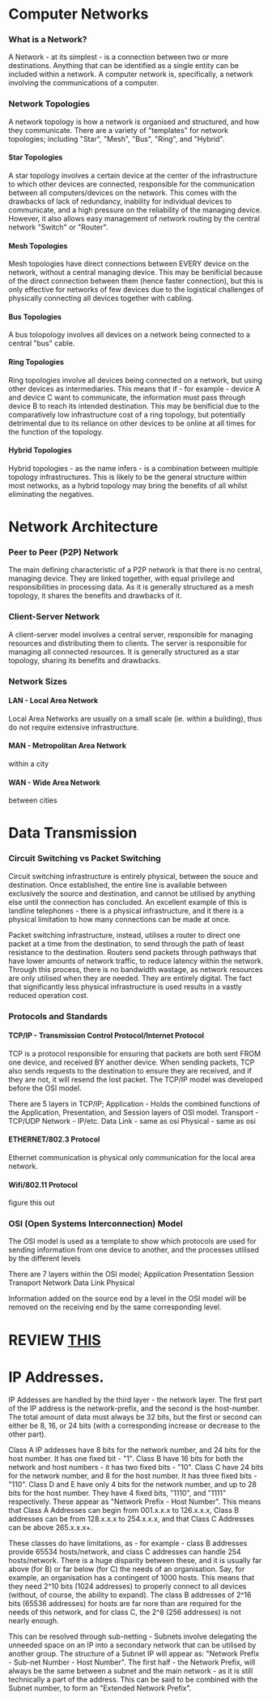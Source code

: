 # Computer Networks

### What is a Network?
A Network - at its simplest - is a connection between two or more destinations. Anything that can be identified as a single entity can be included within a network. A computer network is, specifically, a network involving the communications of a computer.

### Network Topologies
A network topology is how a network is organised and structured, and how they communicate. There are a variety of "templates" for network topologies; including "Star", "Mesh", "Bus", "Ring", and "Hybrid".

#### Star Topologies
A star topology involves a certain device at the center of the infrastructure to which other devices are connected, responsible for the communication between all computers/devices on the network. This comes with the drawbacks of lack of redundancy, inability for individual devices to communicate, and a high pressure on the reliability of the managing device. However, it also allows easy management of network routing by the central network "Switch" or "Router".

#### Mesh Topologies
Mesh topologies have direct connections between EVERY device on the network, without a central managing device. This may be benificial because of the direct connection between them (hence faster connection), but this is only effective for networks of few devices due to the logistical challenges of physically connecting all devices together with cabling.

#### Bus Topologies
A bus tolopology involves all devices on a network being connected to a central "bus" cable. 

#### Ring Topologies
Ring topologies involve all devices being connected on a network, but using other devices as intermediaries. This means that if - for example - device A and device C want to communicate, the information must pass through device B to reach its intended destination. This may be benificial due to the comparatively low infrastructure cost of a ring topology, but potentially detrimental due to its reliance on other devices to be online at all times for the function of the topology.

#### Hybrid Topologies
Hybrid topologies - as the name infers - is a combination between multiple topology infrastructures. This is likely to be the general structure within most networks, as a hybrid topology may bring the benefits of all whilst eliminating the negatives.

# Network Architecture
### Peer to Peer (P2P) Network
The main defining characteristic of a P2P network is that there is no central, managing device. They are linked together, with equal privilege and responsibilities in processing data. As it is generally structured as a mesh topology, it shares the benefits and drawbacks of it.

### Client-Server Network
A client-server model involves a central server, responsible for managing resources and distributing them to clients. The server is responsible for managing all connected resources. It is generally structured as a star topology, sharing its benefits and drawbacks.

### Network Sizes
#### LAN - Local Area Network
Local Area Networks are usually on a small scale (ie. within a building), thus do not require extensive infrastructure.
#### MAN - Metropolitan Area Network
within a city
#### WAN - Wide Area Network
between cities

# Data Transmission

### Circuit Switching vs Packet Switching
Circuit switching infrastructure is entirely physical, between the souce and destination. Once established, the entire line is available between exclusively the source and destination, and cannot be utilised by anything else until the connection has concluded. An excellent example of this is landline telephones - there is a physical infrastructure, and it there is a physical limitation to how many connections can be made at once. 

Packet switching infrastructure, instead, utilises a router to direct one packet at a time from the destination, to send through the path of least resistance to the destination. Routers send packets through pathways that have lower amounts of network traffic, to reduce latency within the network. Through this process, there is no bandwidth wastage, as network resources are only utilised when they are needed. They are entirely digital. The fact that significantly less physical infrastructure is used results in a vastly reduced operation cost.

### Protocols and Standards

#### TCP/IP - Transmission Control Protocol/Internet Protocol
TCP is a protocol responsible for ensuring that packets are both sent FROM one device, and received BY another device. When sending packets, TCP also sends requests to the destination to ensure they are received, and if they are not, it will resend the lost packet. The TCP/IP model was developed before the OSI model.

There are 5 layers in TCP/IP;
Application - Holds the combined functions of the Application, Presentation, and Session layers of OSI model.
Transport - TCP/UDP
Network - IP/etc.
Data Link - same as osi
Physical - same as osi

#### ETHERNET/802.3 Protocol
Ethernet communication is physical only communication for the local area network. 

#### Wifi/802.11 Protocol
figure this out


### OSI (Open Systems Interconnection) Model
The OSI model is used as a template to show which protocols are used for sending information from one device to another, and the processes utilised by the different levels

There are 7 layers within the OSI model;
Application
Presentation
Session
Transport
Network
Data Link
Physical

Information added on the source end by a level in the OSI model will be removed on the receiving end by the same corresponding level.

# REVIEW [THIS](https://miro.medium.com/max/1024/1*17Zz6v0HWIzgiOzQYmO6lA.jpeg)

# IP Addresses.

IP Addesses are handled by the third layer - the network layer.
The first part of the IP address is the network-prefix, and the second is the host-number. The total amount of data must always be 32 bits, but the first or second can either be 8, 16, or 24 bits (with a corresponding increase or decrease to the other part).

Class A IP addesses have 8 bits for the network number, and 24 bits for the host number. It has one fixed bit - "1".
Class B have 16 bits for both the network and host numbers - it has two fixed bits - "10".
Class C have 24 bits for the network number, and 8 for the host number. It has three fixed bits - "110".
Class D and E have only 4 bits for the network number, and up to 28 bits for the host number. They have 4 fixed bits, "1110", and "1111" respectively.
These appear as "Network Prefix - Host Number".
This means that Class A Addresses can begin from 001.x.x.x to 126.x.x.x, Class B addresses can be from 128.x.x.x to 254.x.x.x, and that Class C Addresses can be above 265.x.x.x+.

These classes do have limitations, as - for example - class B addresses provide 65534 hosts/network, and class C addresses can handle 254 hosts/network. There is a huge disparity between these, and it is usually far above (for B) or far below (for C) the needs of an organisation. Say, for example, an organisation has a contingent of 1000 hosts. This means that they need 2^10 bits (1024 addresses) to properly connect to all devices (without, of course, the ability to expand). The class B addresses of 2^16 bits (65536 addresses) for hosts are far nore than are required for the needs of this network, and for class C, the 2^8 (256 addresses) is not nearly enough.

This can be resolved through sub-netting - Subnets involve delegating the unneeded space on an IP into a secondary network that can be utilised by another group. The structure of a Subnet IP will appear as:
"Network Prefix - Sub-net Number - Host Number".
The first half - the Network Prefix, will always be the same between a subnet and the main network - as it is still technically a part of the address. This can be said to be combined with the Subnet number, to form an "Extended Network Prefix".
